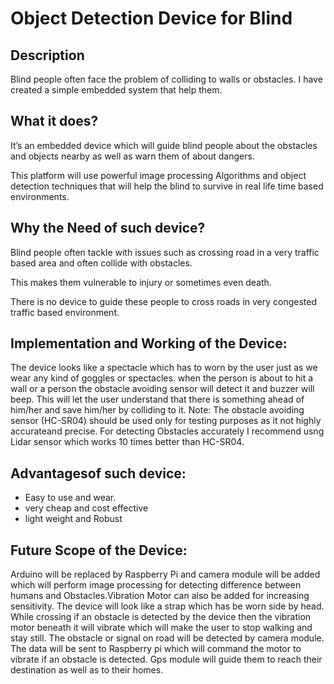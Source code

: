 # Object Detection Device for Blind 


## Description 
Blind people often face the problem of colliding to walls or obstacles. I have created a simple embedded system that help them.

## What it does?

It’s an embedded device which will guide blind people about the obstacles and objects nearby as well as warn them of about dangers.

This platform will use powerful image processing Algorithms and object detection techniques that will help the blind to survive in real life time based environments.

## Why the Need of such device?

Blind people often tackle with issues such as crossing road in a very traffic based area and often collide with obstacles.

This makes them vulnerable to injury or sometimes even death.

There is no device to guide these people to cross roads in very congested traffic based environment.

## Implementation and Working of the Device:
The device looks like a spectacle which has to worn by the user just as we wear any kind of goggles or spectacles.
when the person is about to hit a wall or a person the obstacle avoiding sensor will detect it and buzzer will beep.
This will let the user understand that there is something ahead of him/her and save him/her by colliding to it.
Note: The obstacle avoiding sensor (HC-SR04) should be used only for testing purposes as it not highly accurateand precise. For detecting Obstacles accurately I recommend usng Lidar sensor which works 10 times better than HC-SR04.

## Advantagesof such device:

- Easy to use and wear.
- very cheap and cost effective
- light weight and Robust

## Future Scope of the Device:
Arduino will be replaced by Raspberry Pi and camera module will be added which will perform image processing for detecting difference between humans and Obstacles.Vibration Motor can also be added for increasing sensitivity.
The device will look like a strap which has be worn side by head.
While crossing if an obstacle is detected by the device then the vibration motor beneath it will vibrate which will make the user to stop walking and stay still.
The obstacle or signal on road will be detected by camera module. The data will be sent to Raspberry pi which will command the motor to vibrate if an obstacle is detected. Gps module will guide them to reach their destination as well as to their homes.
